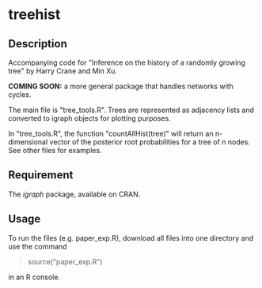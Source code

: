 # treehist

## Description
Accompanying code for "Inference on the history of a randomly growing tree" by Harry Crane and Min Xu.

**COMING SOON:** a more general package that handles networks with cycles.

The main file is "tree_tools.R". 
Trees are represented as adjacency lists and converted to
igraph objects for plotting purposes.

In "tree_tools.R", the function "countAllHist(tree)" will return
an n-dimensional vector of the posterior root probabilities for a 
tree of n nodes. See other files for examples. 

## Requirement
The _igraph_ package, available on CRAN. 

## Usage
To run the files (e.g. paper_exp.R), download all files into one directory and use the command

  > source("paper_exp.R")

in an R console. 
